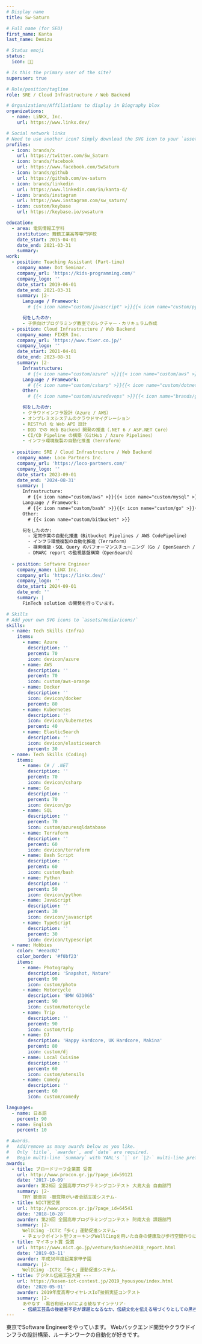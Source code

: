 ```yaml
---
# Display name
title: Sw-Saturn

# Full name (for SEO)
first_name: Kanta
last_name: Demizu

# Status emoji
status:
  icon: 👩‍💻

# Is this the primary user of the site?
superuser: true

# Role/position/tagline
role: SRE / Cloud Infrastructure / Web Backend

# Organizations/Affiliations to display in Biography blox
organizations:
  - name: LiNKX, Inc.
    url: https://www.linkx.dev/

# Social network links
# Need to use another icon? Simply download the SVG icon to your `assets/media/icons/` folder.
profiles:
  - icon: brands/x
    url: https://twitter.com/Sw_Saturn
  - icon: brands/facebook
    url: https://www.facebook.com/SwSaturn
  - icon: brands/github
    url: https://github.com/sw-saturn
  - icon: brands/linkedin
    url: https://www.linkedin.com/in/kanta-d/
  - icon: brands/instagram
    url: https://www.instagram.com/sw_saturn/
  - icon: custom/keybase
    url: https://keybase.io/swsaturn

education:
  - area: 電気情報工学科
    institution: 舞鶴工業高等専門学校
    date_start: 2015-04-01
    date_end: 2021-03-31
    summary: 
work:
  - position: Teaching Assistant (Part-time)
    company_name: Dot Seminar.
    company_url: 'https://kids-programming.com/'
    company_logo: ''
    date_start: 2019-06-01
    date_end: 2021-03-31
    summary: |2-
      Language / Framework:
        # {{< icon name="custom/javascript" >}}{{< icon name="custom/python" >}}{{< icon name="custom/c" >}}{{< icon name="custom/csharp" >}}{{< icon name="custom/wordpress" >}}

      何をしたのか:
      - 子供向けプログラミング教室でのレクチャー・カリキュラム作成
  - position: Cloud Infrastructure / Web Backend
    company_name: FIXER Inc.
    company_url: 'https://www.fixer.co.jp/'
    company_logo: ''
    date_start: 2021-04-01
    date_end: 2023-08-31
    summary: |2-
      Infrastructure:
        # {{< icon name="custom/azure" >}}{{< icon name="custom/aws" >}}{{< icon name="custom/azuresqldatabase" >}}{{< icon name="custom/kubernetes" >}}{{< icon name="custom/docker" >}}{{< icon name="custom/terraform" >}}
      Language / Framework:
        # {{< icon name="custom/csharp" >}}{{< icon name="custom/dotnetcore" >}}{{< icon name="custom/typescript" >}}{{< icon name="custom/nuxt" >}}
      Other:
        # {{< icon name="custom/azuredevops" >}}{{< icon name="brands/github" >}}

      何をしたのか:
      - クラウドインフラ設計（Azure / AWS）
      - オンプレミスシステムのクラウドマイグレーション
      - RESTful な Web API 設計
      - DDD での Web Backend 開発の推進（.NET 6 / ASP.NET Core）
      - CI/CD Pipeline の構築（GitHub / Azure Pipelines）
      - インフラ環境複製の自動化推進（Terraform）
        
  - position: SRE / Cloud Infrastructure / Web Backend
    company_name: Loco Partners Inc.
    company_url: 'https://loco-partners.com/'
    company_logo: ''
    date_start: 2023-09-01
    date_end: '2024-08-31'
    summary: |
      Infrastructure:
        # {{< icon name="custom/aws" >}}{{< icon name="custom/mysql" >}}{{< icon name="custom/opensearch" >}}{{< icon name="custom/docker" >}}{{< icon name="custom/terraform" >}}
      Language / Framework:
        # {{< icon name="custom/bash" >}}{{< icon name="custom/go" >}}{{< icon name="custom/java" >}}{{< icon name="custom/spring" >}}{{< icon name="custom/php" >}}{{< icon name="custom/python" >}}
      Other:
        # {{< icon name="custom/bitbucket" >}}

      何をしたのか:
        - 定常作業の自動化推進（Bitbucket Pipelines / AWS CodePipeline）
        - インフラ環境複製の自動化推進（Terraform）
        - 検索機能・SQL Query のパフォーマンスチューニング（Go / OpenSearch / MySQL 8.0）
        - DMARC report の監視基盤構築（OpenSearch）
        
  - position: Software Engineer
    company_name: LiNX Inc.
    company_url: 'https://linkx.dev/'
    company_logo: ''
    date_start: 2024-09-01
    date_end: ''
    summary: |
      FinTech solution の開発を行っています。

# Skills
# Add your own SVG icons to `assets/media/icons/`
skills:
  - name: Tech Skills (Infra)
    items:
      - name: Azure
        description: ''
        percent: 70
        icon: devicon/azure
      - name: AWS
        description: ''
        percent: 70
        icon: custom/aws-orange
      - name: Docker
        description: ''
        icon: devicon/docker
        percent: 80
      - name: Kubernetes
        description: ''
        icon: devicon/kubernetes
        percent: 40
      - name: ElasticSearch
        description: ''
        icon: devicon/elasticsearch
        percent: 30
  - name: Tech Skills (Coding)
    items:
      - name: C# / .NET
        description: ''
        percent: 70
        icon: devicon/csharp
      - name: Go
        description: ''
        percent: 70
        icon: devicon/go
      - name: SQL
        description: ''
        percent: 70
        icon: custom/azuresqldatabase
      - name: Terraform
        description: ''
        percent: 60
        icon: devicon/terraform
      - name: Bash Script
        description: ''
        percent: 60
        icon: custom/bash
      - name: Python
        description: ''
        percent: 50
        icon: devicon/python
      - name: JavaScript
        description: ''
        percent: 30
        icon: devicon/javascript
      - name: TypeScript
        description: ''
        percent: 30
        icon: devicon/typescript
  - name: Hobbies
    color: '#eeac02'
    color_border: '#f0bf23'
    items:
      - name: Photography
        description: 'Snapshot, Nature'
        percent: 90
        icon: custom/photo
      - name: Motorcycle
        description: 'BMW G310GS'
        percent: 90
        icon: custom/motorcycle
      - name: Trip
        description: ''
        percent: 90
        icon: custom/trip
      - name: DJ
        description: 'Happy Hardcore, UK Hardcore, Makina'
        percent: 80
        icon: custom/dj
      - name: Local Cuisine
        description: ''
        percent: 60
        icon: custom/utensils
      - name: Comedy
        description: ''
        percent: 60
        icon: custom/comedy

languages:
  - name: 日本語
    percent: 90
  - name: English
    percent: 10

# Awards.
#   Add/remove as many awards below as you like.
#   Only `title`, `awarder`, and `date` are required.
#   Begin multi-line `summary` with YAML's `|` or `|2-` multi-line prefix and indent 2 spaces below.
awards:
  - title: ブロードリーフ企業賞 受賞
    url: http://www.procon.gr.jp/?page_id=59121
    date: '2017-10-09'
    awarder: 第28回 全国高専プログラミングコンテスト 大島大会 自由部門
    summary: |2-
      TRY 聴音羽 -聴覚障がい者会話支援システム-
  - title: NICT賞受賞
    url: http://www.procon.gr.jp/?page_id=64541
    date: '2018-10-28'
    awarder: 第29回 全国高専プログラミングコンテスト 阿南大会 課題部門
    summary: |2-
      WelICing -ICTと「歩く」運動促進システム-
      - チェックポイント型ウォーキングWellCingを用いた自身の健康及び歩行空間作りによる地域活性化
  - title: マイネット賞 受賞
    url: https://www.nict.go.jp/venture/koshien2018_report.html
    date: '2019-03-11'
    awarder: 平成30年度起業家甲子園
    summary: |2-
      WelICing -ICTと「歩く」運動促進システム-
  - title: デジタル伝統工芸大賞 --- 
    url: https://kosen-iot-contest.jp/2019_hyousyou/index.html
    date: '2020-05-01'
    awarder: 2019年度高専ワイヤレスIoT技術実証コンテスト
    summary: |2-
      あやなす -黒谷和紙×IoTによる綾なすインテリア-
      - 伝統工芸品の後継者不足が課題となるなか、伝統文化を伝える場づくりとしての黒谷和紙とIoT技術をかけ合わせたIoTインテリア: 「あやなす」
---
```


東京でSoftware Engineerをやっています。
Webバックエンド開発やクラウドインフラの設計構築、ルーチンワークの自動化が好きです。
